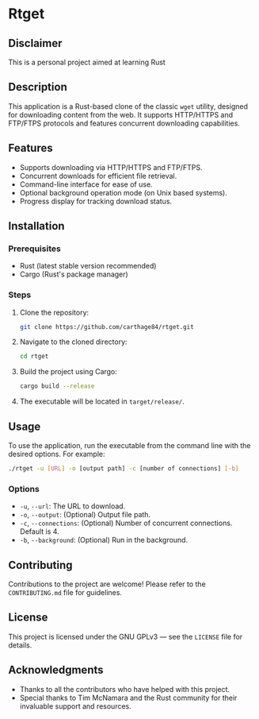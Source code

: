 # Rtget

## Disclaimer
This is a personal project aimed at learning Rust

## Description

This application is a Rust-based clone of the classic `wget` utility, designed for downloading content from the web. It supports HTTP/HTTPS and FTP/FTPS protocols and features concurrent downloading capabilities.

## Features

- Supports downloading via HTTP/HTTPS and FTP/FTPS.
- Concurrent downloads for efficient file retrieval.
- Command-line interface for ease of use.
- Optional background operation mode (on Unix based systems).
- Progress display for tracking download status.

## Installation

### Prerequisites

- Rust (latest stable version recommended)
- Cargo (Rust's package manager)

### Steps

1. Clone the repository:
   ```bash
   git clone https://github.com/carthage84/rtget.git
   ```
2. Navigate to the cloned directory:
   ```bash
   cd rtget
   ```
3. Build the project using Cargo:
   ```bash
   cargo build --release
   ```
4. The executable will be located in `target/release/`.

## Usage

To use the application, run the executable from the command line with the desired options. For example:

```bash
./rtget -u [URL] -o [output path] -c [number of connections] [-b]
```

### Options

- `-u`, `--url`: The URL to download.
- `-o`, `--output`: (Optional) Output file path.
- `-c`, `--connections`: (Optional) Number of concurrent connections. Default is 4.
- `-b`, `--background`: (Optional) Run in the background.

## Contributing

Contributions to the project are welcome! Please refer to the `CONTRIBUTING.md` file for guidelines.

## License

This project is licensed under the GNU GPLv3 — see the `LICENSE` file for details.

## Acknowledgments

- Thanks to all the contributors who have helped with this project.
- Special thanks to Tim McNamara and the Rust community for their invaluable support and resources.